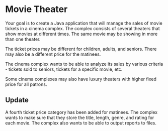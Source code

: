 
# Movie Theater

Your goal is to create a Java application that will manage the sales of movie tickets in a cinema complex. The complex consists of several theaters that show movies at different times. The same movie may be showing in more than one theater. 

The ticket prices may be different for children, adults, and seniors. There may also be a different price for the matinees. 

The cinema complex wants to be able to analyze its sales by various criteria - tickets sold to seniors, tickets for a specific movie, etc.

Some cinema complexes may also have luxury theaters with higher fixed price for all patrons.

## Update

A fourth ticket price category has been added for matinees. The complex wants to make sure that they store the title, length, genre, and rating for each movie. The complex also wants to be able to output reports to files.